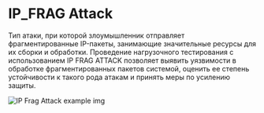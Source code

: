 # IP_FRAG Attack

Тип атаки, при которой злоумышленник отправляет фрагментированные IP-пакеты, занимающие значительные ресурсы для их сборки и обработки. Проведение нагрузочного тестирования с использованием IP FRAG ATTACK позволяет выявить уязвимости в обработке фрагментированных пакетов системой, оценить ее степень устойчивости к такого рода атакам и принять меры по усилению защиты.

![IP Frag Attack example img]([https://github.com/Fireng/Load-Stress-DDoS-Test/blob/main/assets/images/IP_FRAG_Exmp.png])
